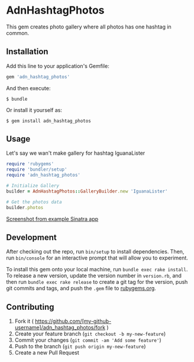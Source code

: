 # AdnHashtagPhotos

This gem creates photo gallery where all photos has one hashtag in common.

## Installation

Add this line to your application's Gemfile:

```ruby
gem 'adn_hashtag_photos'
```

And then execute:

    $ bundle

Or install it yourself as:

    $ gem install adn_hashtag_photos

## Usage

Let's say we wan't make gallery for hashtag IguanaLister

```ruby
require 'rubygems'
require 'bundler/setup'
require 'adn_hashtag_photos'

# Initialize Gallery
builder = AdnHashtagPhotos::GalleryBuilder.new 'IguanaLister'

# Get the photos data
builder.photos
```

[Screenshot from example Sinatra app](https://files.app.net/jz4mp52py.png)

## Development

After checking out the repo, run `bin/setup` to install dependencies. Then, run `bin/console` for an interactive prompt that will allow you to experiment.

To install this gem onto your local machine, run `bundle exec rake install`. To release a new version, update the version number in `version.rb`, and then run `bundle exec rake release` to create a git tag for the version, push git commits and tags, and push the `.gem` file to [rubygems.org](https://rubygems.org).

## Contributing

1. Fork it ( https://github.com/[my-github-username]/adn_hashtag_photos/fork )
2. Create your feature branch (`git checkout -b my-new-feature`)
3. Commit your changes (`git commit -am 'Add some feature'`)
4. Push to the branch (`git push origin my-new-feature`)
5. Create a new Pull Request
